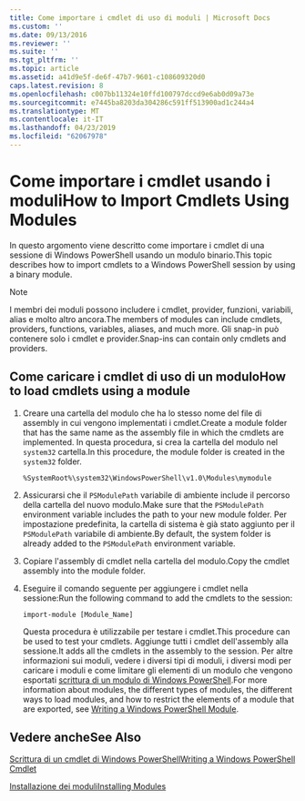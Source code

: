 ```yaml
---
title: Come importare i cmdlet di uso di moduli | Microsoft Docs
ms.custom: ''
ms.date: 09/13/2016
ms.reviewer: ''
ms.suite: ''
ms.tgt_pltfrm: ''
ms.topic: article
ms.assetid: a41d9e5f-de6f-47b7-9601-c108609320d0
caps.latest.revision: 8
ms.openlocfilehash: c007bb11324e10ffd100797dccd9e6ab0d09a73e
ms.sourcegitcommit: e7445ba8203da304286c591ff513900ad1c244a4
ms.translationtype: MT
ms.contentlocale: it-IT
ms.lasthandoff: 04/23/2019
ms.locfileid: "62067978"
---
```

# <a name="how-to-import-cmdlets-using-modules"></a><span data-ttu-id="6e3f8-102">Come importare i cmdlet usando i moduli</span><span class="sxs-lookup"><span data-stu-id="6e3f8-102">How to Import Cmdlets Using Modules</span></span>

<span data-ttu-id="6e3f8-103">In questo argomento viene descritto come importare i cmdlet di una sessione di Windows PowerShell usando un modulo binario.</span><span class="sxs-lookup"><span data-stu-id="6e3f8-103">This topic describes how to import cmdlets to a Windows PowerShell session by using a binary module.</span></span>

> [!NOTE]
> <span data-ttu-id="6e3f8-104">I membri dei moduli possono includere i cmdlet, provider, funzioni, variabili, alias e molto altro ancora.</span><span class="sxs-lookup"><span data-stu-id="6e3f8-104">The members of modules can include cmdlets, providers, functions, variables, aliases, and much more.</span></span> <span data-ttu-id="6e3f8-105">Gli snap-in può contenere solo i cmdlet e provider.</span><span class="sxs-lookup"><span data-stu-id="6e3f8-105">Snap-ins can contain only cmdlets and providers.</span></span>

## <a name="how-to-load-cmdlets-using-a-module"></a><span data-ttu-id="6e3f8-106">Come caricare i cmdlet di uso di un modulo</span><span class="sxs-lookup"><span data-stu-id="6e3f8-106">How to load cmdlets using a module</span></span>

1. <span data-ttu-id="6e3f8-107">Creare una cartella del modulo che ha lo stesso nome del file di assembly in cui vengono implementati i cmdlet.</span><span class="sxs-lookup"><span data-stu-id="6e3f8-107">Create a module folder that has the same name as the assembly file in which the cmdlets are implemented.</span></span> <span data-ttu-id="6e3f8-108">In questa procedura, si crea la cartella del modulo nel `system32` cartella.</span><span class="sxs-lookup"><span data-stu-id="6e3f8-108">In this procedure, the module folder is created in the `system32` folder.</span></span>

   `%SystemRoot%\system32\WindowsPowerShell\v1.0\Modules\mymodule`

2. <span data-ttu-id="6e3f8-109">Assicurarsi che il `PSModulePath` variabile di ambiente include il percorso della cartella del nuovo modulo.</span><span class="sxs-lookup"><span data-stu-id="6e3f8-109">Make sure that the `PSModulePath` environment variable includes the path to your new module folder.</span></span> <span data-ttu-id="6e3f8-110">Per impostazione predefinita, la cartella di sistema è già stato aggiunto per il `PSModulePath` variabile di ambiente.</span><span class="sxs-lookup"><span data-stu-id="6e3f8-110">By default, the system folder is already added to the `PSModulePath` environment variable.</span></span>

3. <span data-ttu-id="6e3f8-111">Copiare l'assembly di cmdlet nella cartella del modulo.</span><span class="sxs-lookup"><span data-stu-id="6e3f8-111">Copy the cmdlet assembly into the module folder.</span></span>

4. <span data-ttu-id="6e3f8-112">Eseguire il comando seguente per aggiungere i cmdlet nella sessione:</span><span class="sxs-lookup"><span data-stu-id="6e3f8-112">Run the following command to add the cmdlets to the session:</span></span>

   `import-module [Module_Name]`

   <span data-ttu-id="6e3f8-113">Questa procedura è utilizzabile per testare i cmdlet.</span><span class="sxs-lookup"><span data-stu-id="6e3f8-113">This procedure can be used to test your cmdlets.</span></span> <span data-ttu-id="6e3f8-114">Aggiunge tutti i cmdlet dell'assembly alla sessione.</span><span class="sxs-lookup"><span data-stu-id="6e3f8-114">It adds all the cmdlets in the assembly to the session.</span></span> <span data-ttu-id="6e3f8-115">Per altre informazioni sui moduli, vedere i diversi tipi di moduli, i diversi modi per caricare i moduli e come limitare gli elementi di un modulo che vengono esportati [scrittura di un modulo di Windows PowerShell](../module/writing-a-windows-powershell-module.md).</span><span class="sxs-lookup"><span data-stu-id="6e3f8-115">For more information about modules, the different types of modules, the different ways to load modules, and how to restrict the elements of a module that are exported, see [Writing a Windows PowerShell Module](../module/writing-a-windows-powershell-module.md).</span></span>

## <a name="see-also"></a><span data-ttu-id="6e3f8-116">Vedere anche</span><span class="sxs-lookup"><span data-stu-id="6e3f8-116">See Also</span></span>

[<span data-ttu-id="6e3f8-117">Scrittura di un cmdlet di Windows PowerShell</span><span class="sxs-lookup"><span data-stu-id="6e3f8-117">Writing a Windows PowerShell Cmdlet</span></span>](./writing-a-windows-powershell-cmdlet.md)

[<span data-ttu-id="6e3f8-118">Installazione dei moduli</span><span class="sxs-lookup"><span data-stu-id="6e3f8-118">Installing Modules</span></span>](../module/installing-a-powershell-module.md)